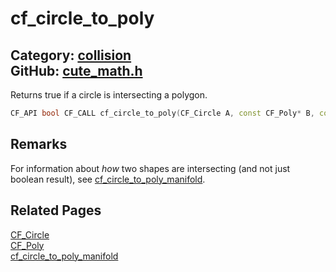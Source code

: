 [](../header.md ':include')

# cf_circle_to_poly

Category: [collision](/api_reference?id=collision)  
GitHub: [cute_math.h](https://github.com/RandyGaul/cute_framework/blob/master/include/cute_math.h)  
---

Returns true if a circle is intersecting a polygon.

```cpp
CF_API bool CF_CALL cf_circle_to_poly(CF_Circle A, const CF_Poly* B, const CF_Transform* bx);
```

## Remarks

For information about _how_ two shapes are intersecting (and not just boolean result), see [cf_circle_to_poly_manifold](/collision/cf_circle_to_poly_manifold.md).

## Related Pages

[CF_Circle](/math/cf_circle.md)  
[CF_Poly](/collision/cf_poly.md)  
[cf_circle_to_poly_manifold](/collision/cf_circle_to_poly_manifold.md)  

